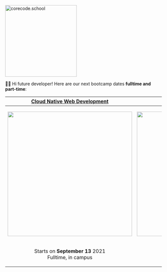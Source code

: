 <a href="https://www.corecode.school/" target="_blank">
  <img src="https://api.brandy.run/core/core-logo-wide" width="230" title="corecode.school" alt="corecode.school">
</a>

👋🏻   Hi future developer! Here are our next bootcamp dates **fulltime and part-time**:

|  [Cloud Native Web Development](https://www.corecode.school/bootcamp/webdev)  |  [Big Data & Machine Learning](https://www.corecode.school/bootcamp/big-data-machine-learning) |
| --- | --- |
| <p align="center"><a href="https://www.corecode.school/bootcamp/webdev"><img src="https://api-cabled.app.faable.com/screenshot?url=https://core-brand-cards.app.faable.com/?subtitle=Cloud%20Native%20Web%20Development" width="400"/></a></p> | <p align="center"><a href="https://www.corecode.school/bootcamp/big-data-machine-learning"><img src="https://api-cabled.app.faable.com/screenshot?url=https://core-brand-cards.app.faable.com/?subtitle=Big%2520Data%2520%2526%2520Machine%2520Learning" width="400"/></a></p> |
|  <p align="center">Starts on **September 13** 2021<br />Fulltime, in campus</p> |  <p align="center">Starts on **September 13** 2021<br />Fulltime, in campus</p> |
